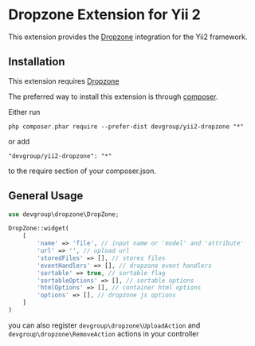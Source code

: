 Dropzone Extension for Yii 2
==============================

This extension provides the [Dropzone](http://www.dropzonejs.com/) integration for the Yii2 framework.


Installation
------------

This extension requires [Dropzone](https://github.com/enyo/dropzone)

The preferred way to install this extension is through [composer](http://getcomposer.org/download/).

Either run

```
php composer.phar require --prefer-dist devgroup/yii2-dropzone "*"
```

or add

```
"devgroup/yii2-dropzone": "*"
```

to the require section of your composer.json.


General Usage
-------------

```php
use devgroup\dropzone\DropZone;

DropZone::widget(
    [
        'name' => 'file', // input name or 'model' and 'attribute'
        'url' => '', // upload url
        'storedFiles' => [], // stores files
        'eventHandlers' => [], // dropzone event handlers
        'sortable' => true, // sortable flag
        'sortableOptions' => [], // sortable options
        'htmlOptions' => [], // container html options
        'options' => [], // dropzone js options
    ]
)
```

you can also register `devgroup\dropzone\UploadAction` and `devgroup\dropzone\RemoveAction` actions in your controller
